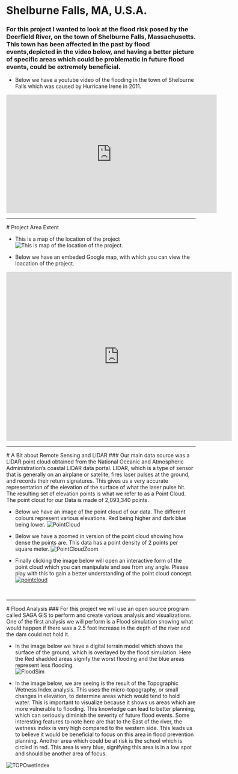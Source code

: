 # Shelburne Falls, MA, U.S.A.
### For this project I wanted to look at the flood risk posed by the Deerfield River, on the town of Shelburne Falls, Massachusetts. This town has been affected in the past by flood events,depicted in the video below, and having a better picture of specific areas which could be problematic in future flood events, could be extremely beneficial. 
- Below we have a youtube video of the flooding in the town of Shelburne Falls which was caused by Hurricane Irene in 2011.

<iframe width="560" height="315" src="https://www.youtube.com/embed/-YuQWLGA870" frameborder="0" allowfullscreen="allowfullscreen"></iframe>

<br>
<hr>
# Project Area Extent

- This is a map of the location of the project
![This is map of the location of the project.](insetmap.png)

- Below we have an embeded Google map, with which you can view the loacation of the project.
<iframe src="https://www.google.com/maps/embed?pb=!1m18!1m12!1m3!1d34450.709801822435!2d-72.73809975498386!3d42.60377159477566!2m3!1f0!2f0!3f0!3m2!1i1024!2i768!4f13.1!3m3!1m2!1s0x89e0d7bfd0c8bfb5%3A0xbf75623f5b5a9f70!2sShelburne+Falls%2C+MA+01370!5e1!3m2!1sen!2sus!4v1487430057538" width="600" height="450" frameborder="0" style="border:0" allowfullscreen></iframe>


<br>
<hr>
# A Bit about Remote Sensing and LIDAR
### Our main data source was a LIDAR point cloud obtained from the National Oceanic and Atmospheric Administration’s coastal LIDAR data portal. LIDAR, which is a type of sensor that is generally on an airplane or satelite, fires laser pulses at the ground, and records their return signatures. This gives us a very accurate representation of the elevation of the surface of what the laser pulse hit. The resulting set of elevation points is what we refer to as a Point Cloud. The point cloud for our Data is made of 2,093,340 points. 


- Below we have an image of the point cloud of our data. The different colours represent various elevations. Red being higher and dark blue being lower.
![PointCloud](Point_Cloud_1.JPG)


- Below we have a zoomed in version of the point cloud showing how dense the points are. This data has a point density of 2 points per square meter.
![PointCloudZoom](Point_Cloud_zoom.JPG)


- Finally clicking the image below will open an interactive form of the point cloud which you can manipulate and see from any angle. Please play with this to gain a better understanding of the point cloud concept. 
[![pointcloud](pointcloud_scnsht.JPG)](https://dl.dropboxusercontent.com/u/106681985/Daniel_Clement_Site/portal.html)


<br>
<hr>
# Flood Analysis
### For this project we will use an open source program called SAGA GIS to perform and create various analysis and visualizations. One of the first analysis we will perform is a Flood simulation showing what would happen if there was a 2.5 foot increase in the depth of the river and the dam could not hold it. 

- In the image below we have a digital terrain model which shows the surface of the ground, which is overlayed by the flood simulation. Here the Red shadded areas signify the worst flooding and the blue areas represent less flooding.  
 ![FloodSim](dem_hillshade_dam_flood.png)
 

- In the image below, we are seeing is the result of the Topographic Wetness Index analysis. This uses the micro-topography, or small changes in elevation, to determine areas which would tend to hold water. This is important to visualize because it shows us areas which are more vulnerable to flooding. This knowledge can lead to better planning, which can seriously diminish the severity of future flood events. Some interesting features to note here are that to the East of the river, the wetness index is very high compared to the western side. This leads us to believe it would be beneficial to focus on this area in flood prevention planning. Another area which could be at risk is the school which is circled in red. This area is very blue, signifying this area is in a low spot and should be another area of focus.

![TOPOwetIndex](Topographic_Wetness_Index.JPG)
